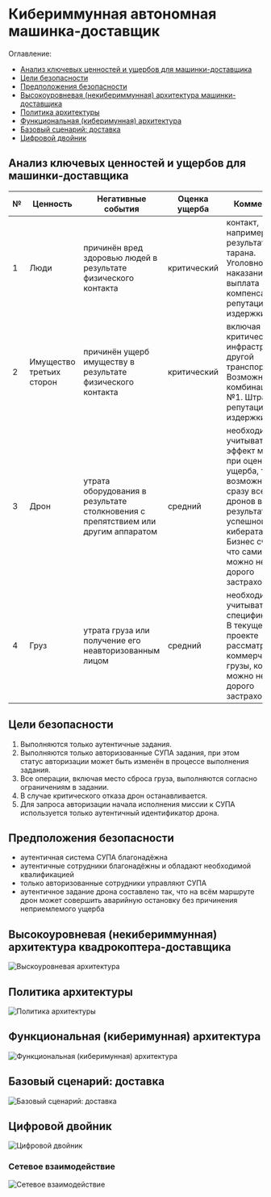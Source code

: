 # Кибериммунная автономная машинка-доставщик

Оглавление:

- [Анализ ключевых ценностей и ущербов для машинки-доставщика](#анализ-ключевых-ценностей-и-ущербов-для-машинки-доставщика)
- [Цели безопасности](#цели-безопасности)
- [Предположения безопасности](#предположения-безопасности)
- [Высокоуровневая (некибериммунная) архитектура машинки-доставщика](#высокоуровневая-некибериммунная-архитектура-машинки-доставщика)
- [Политика архитектуры](#политика-архитектуры)
- [Функциональная (киберимунная) архитектура](#функциональная-киберимунная-архитектура)
- [Базовый сценарий: доставка](#базовый-сценарий-доставка)
- [Цифровой двойник](#цифровой-двойник)

## Анализ ключевых ценностей и ущербов для машинки-доставщика

| №   | Ценность | Негативные события | Оценка ущерба | Комментарий |
| --- | -------- | ------------------ | ------------- | ----------- |
| 1 | Люди     | причинён вред здоровью людей в результате физического контакта |  критический | контакт, например, в результате тарана. Уголовное наказание, выплата компенсаций, репутационные издержки |
| 2 | Имущество третьих сторон | причинён ущерб имуществу в результате физического контакта | критический | включая критическую инфраструктуру и другой транспорт. Возможна комбинация с №1. Штрафы, репутационные издержки |
| 3 | Дрон | утрата оборудования в результате столкновения с препятствием или другим аппаратом | средний | необходимо учитывать эффект масштаба при оценке этого ущерба, т.к. возможна утрата сразу всех дронов в результате успешной кибератаки. Бизнес считает, что сами дроны можно не очень дорого застраховать |
| 4 | Груз | утрата груза или получение его неавторизованным лицом | средний | необходимо учитывать специфику груза. В текущем проекте рассматриваются коммерческие грузы, которые можно не очень дорого застраховать |

## Цели безопасности

1. Выполняются только аутентичные задания.
2. Выполняются только авторизованные СУПА задания, при этом статус авторизации может быть изменён в процессе выполнения задания.
3. Все операции, включая место сброса груза, выполняются согласно ограничениям в задании.
4. В случае критического отказа дрон останавливается.
5. Для запроса авторизации начала исполнения миссии к СУПА используется только аутентичный идентификатор дрона.

## Предположения безопасности

- аутентичная система СУПА благонадёжна
- аутентичные сотрудники благонадёжны и обладают необходимой квалификацией
- только авторизованные сотрудники управляют СУПА
- аутентичное задание дрона составлено так, что на всём маршруте дрон может совершить аварийную остановку без причинения неприемлемого ущерба

## Высокоуровневая (некибериммунная) архитектура квадрокоптера-доставщика

![Выскоуровневая архитектура](scheme3.png)

## Политика архитектуры

![Политика архитектуры](scheme4.png)

## Функциональная (киберимунная) архитектура

![Функциональная (киберимунная) архитектура](scheme1.png)

## Базовый сценарий: доставка

![Базовый сценарий: доставка](scheme2.png)

## Цифровой двойник

![Цифровой двойник](scheme5.png)

### Сетевое взаимодействие

![Сетевое взаимодействие](scheme6.png)
